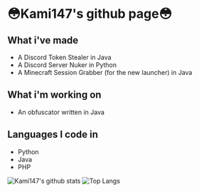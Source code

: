 <h1>😳Kami147's github page😳</h1>

<h2>What i've made</h2>
<ul>
  <li>A Discord Token Stealer in Java</li>
  <li>A Discord Server Nuker in Python</li>
  <li>A Minecraft Session Grabber (for the new launcher) in Java</li>
</ul>
<h2>What i'm working on</h2>
<ul>
  <li>An obfuscator written in Java</li>
</ul>
<h2>Languages I code in</h2>
<ul>
  <li>Python</li>
  <li>Java</li>
  <li>PHP</li>
</ul>

![Kami147's github stats](https://github-readme-stats.vercel.app/api?username=Kami147&show_icons=true&theme=synthwave)
![Top Langs](https://github-readme-stats.vercel.app/api/top-langs/?username=Kami147&theme=synthwave)
